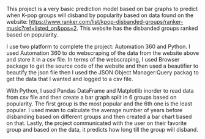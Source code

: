 This project is a very basic prediction model based on bar graphs to predict when K-pop groups will disband by popularity based on data found on the website: https://www.ranker.com/list/kpop-disbanded-groups/ranker-music?ref=listed_on&pos=2. This website has the disbanded groups ranked based on popularity. 

I use two platform to complete the project: Automation 360 and Python. I used Automation 360 to do webscraping of the data from the website above and store it in a csv file. In terms of the webscraping, I used Browser package to get the source code of the website and then used a beautifier to beautify the json file then I used the JSON Object Manager:Query packag to get the data that I wanted and logged to a csv file.

With Python, I used Pandas DataFrame and Matplotlib inorder to read data from csv file and then create a bar graph split in 6 groups based on popularity. The first group is the most popular and the 6th one is the least popular. I used mean to calculate the average number of years before disbanding based on different groups and then created a bar chart based on that. Lastly, the project communicated with the user on their favorite group and based on the data, it predicts how long till the group will disband. 


